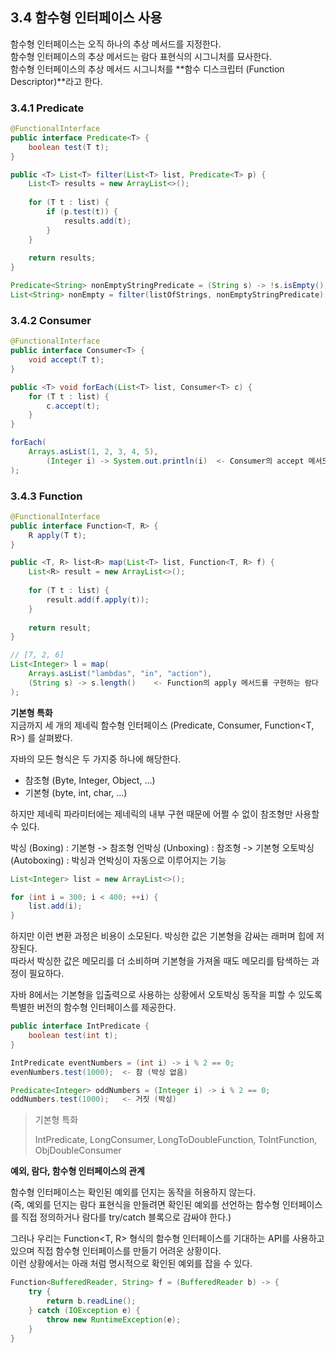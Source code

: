 ## 3.4 함수형 인터페이스 사용
함수형 인터페이스는 오직 하나의 추상 메서드를 지정한다.  
함수형 인터페이스의 추상 메서드는 람다 표현식의 시그니처를 묘사한다.  
함수형 인터페이스의 추상 메서드 시그니처를 **함수 디스크립터 (Function Descriptor)**라고 한다.

### 3.4.1 Predicate
```java
@FunctionalInterface
public interface Predicate<T> {
    boolean test(T t);
}

public <T> List<T> filter(List<T> list, Predicate<T> p) {
    List<T> results = new ArrayList<>();
    
    for (T t : list) {
        if (p.test(t)) {
            results.add(t);
        }
    }
    
    return results;
}

Predicate<String> nonEmptyStringPredicate = (String s) -> !s.isEmpty();
List<String> nonEmpty = filter(listOfStrings, nonEmptyStringPredicate);
```

### 3.4.2 Consumer
```java
@FunctionalInterface
public interface Consumer<T> {
    void accept(T t);
}

public <T> void forEach(List<T> list, Consumer<T> c) {
    for (T t : list) {
        c.accept(t);
    }
}

forEach(
    Arrays.asList(1, 2, 3, 4, 5),
        (Integer i) -> System.out.println(i)  <- Consumer의 accept 메서드를 구현하는 람다
);
```

### 3.4.3 Function
```java
@FunctionalInterface
public interface Function<T, R> {
    R apply(T t);
}

public <T, R> list<R> map(List<T> list, Function<T, R> f) {
    List<R> result = new ArrayList<>();
    
    for (T t : list) {
        result.add(f.apply(t));
    }
    
    return result;
}

// [7, 2, 6]
List<Integer> l = map(
    Arrays.asList("lambdas", "in", "action"),
    (String s) -> s.length()    <- Function의 apply 메서드를 구현하는 람다
);
```

**기본형 특화**  
지금까지 세 개의 제네릭 함수형 인터페이스 (Predicate<T>, Consumer<T>, Function<T, R>) 를 살펴봤다.

자바의 모든 형식은 두 가지중 하나에 해당한다.
- 참조형 (Byte, Integer, Object, ...)
- 기본형 (byte, int, char, ...)

하지만 제네릭 파라미터에는 제네릭의 내부 구현 때문에 어쩔 수 없이 참조형만 사용할 수 있다.

박싱 (Boxing) : 기본형 -> 참조형
언박싱 (Unboxing) : 참조형 -> 기본형
오토박싱 (Autoboxing) : 박싱과 언박싱이 자동으로 이루어지는 기능
```java
List<Integer> list = new ArrayList<>();

for (int i = 300; i < 400; ++i) {
    list.add(i);
}
```

하지만 이런 변환 과정은 비용이 소모된다. 박싱한 값은 기본형을 감싸는 래퍼며 힙에 저장된다.  
따라서 박싱한 값은 메모리를 더 소비하며 기본형을 가져올 때도 메모리를 탐색하는 과정이 필요하다.

자바 8에서는 기본형을 입출력으로 사용하는 상황에서 오토박싱 동작을 피할 수 있도록 특별한 버전의 함수형 인터페이스를 제공한다.
```java
public interface IntPredicate {
    boolean test(int t);
}

IntPredicate eventNumbers = (int i) -> i % 2 == 0;
evenNumbers.test(1000);  <- 참 (박싱 없음)

Predicate<Integer> oddNumbers = (Integer i) -> i % 2 == 0;
oddNumbers.test(1000);   <- 거짓 (박싱)
```

> 기본형 특화
> 
> IntPredicate, LongConsumer, LongToDoubleFunction, ToIntFunction<T>, ObjDoubleConsumer<T>

**예외, 람다, 함수형 인터페이스의 관계**

함수형 인터페이스는 확인된 예외를 던지는 동작을 허용하지 않는다.  
(즉, 예외를 던지는 람다 표현식을 만들려면 확인된 예외를 선언하는 함수형 인터페이스를 직접 정의하거나 람다를 try/catch 블록으로 감싸야 한다.)

그러나 우리는 Function<T, R> 형식의 함수형 인터페이스를 기대하는 API를 사용하고 있으며 직접 함수형 인터페이스를 만들기 어려운 상황이다.  
이런 상황에서는 아래 처럼 명시적으로 확인된 예외를 잡을 수 있다.

```java
Function<BufferedReader, String> f = (BufferedReader b) -> {
    try {
        return b.readLine();
    } catch (IOException e) {
        throw new RuntimeException(e);
    }
}
```
